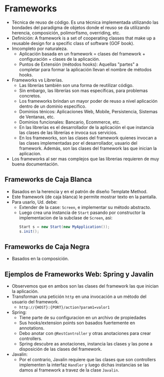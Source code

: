 # Frameworks

- Técnica de reuso de código. Es una técnica implementada utilizando las bondades del paradigma de objetos donde el
  reuso se da utilizando herencia, composición, polimorfismo, overriding, etc.
- Definición: A framework is a set of cooperating classes that make up a reusable design for a specific class of
  software (GOF book).
- Imcompleto por naturaleza.
    - Aplicación basada en un framework = clases del framework + configuración + clases de la aplicación.
    - Puntos de Extensión (métodos hooks): Aquellas "partes" a completar para formar la aplicación llevan el nombre de
      métodos hooks.
- Frameworks vs Librerías.
    - Las librerías también son una forma de reutilizar código.
    - Sin embargo, las librerías son mas específicas, para problemas concretos.
    - Los frameworks brindan un mayor poder de reuso a nivel aplicación dentro de un dominio específico.
    - Dominios ténicos: Aplicaciones Web, Mobile, Persistencia, Sistemas de Ventanas, etc.
    - Dominios funcionales: Bancario, Ecommerce, etc.
    - En las librerías es el desarrollador de la aplicación el que instancia las clases de las librerías e invoca sus
      servicios.
    - En los frameworks, son las clases del framework quienes invocan a las clases implementadas por el desarrollador,
      usuario del framework. Además, son las clases del framework las que inician la aplicacion.
- Los frameworks al ser mas complejos que las librerias requieren de muy buena documentación.

## Frameworks de Caja Blanca

- Basados en la herencia y en el patrón de diseño Template Method.
- Este framework (de caja blanca) le permite mostrar texto en la pantalla.
- Para usarlo, Ud. debe:
    - Extender de la case: `Screen`, e implementar su método abstracto.
    - Luego crea una instancia de `Start` pasando por constructor la implementacion de la subclase de `Screen`, asi:
      ```java
      Start s = new Start(new MyApplication());
      s.init();
      ```

## Frameworks de Caja Negra

- Basados en la composición.

## Ejemplos de Frameworks Web: Spring y Javalin

- Observemos que en ambos son las clases del framework las que inician la aplicación.
- Transforman una petición `http` en una invocación a un método del usuario del framework.
    - `http://{HOST}:{PORT}/action?param1=valor1`
- Spring:
    - Tiene parte de su configuracion en un archivo de propiedades
    - Sus hooks/extension points son basados fuertemente en annotations.
    - Debo anotar con `@RestController` y otras anotaciones para crear controllers.
    - Spring descubre as anotaciones, instancia las clases y las pone a disposición de las clases del framework.
- Javalin:
    - Por el contrario, Javalin requiere que las clases que son controllers implementen la interfaz `Handler` y luego
      dichas instancias se las damos al framework a travez de la clase `Javalin`.